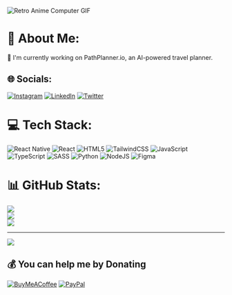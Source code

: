 ![Retro Anime Computer GIF](https://media0.giphy.com/media/323ZMyEWEqmhq5ZpTB/giphy.gif)

# 💫 About Me:
🔭 I'm currently working on PathPlanner.io, an AI-powered travel planner.



## 🌐 Socials:
[![Instagram](https://img.shields.io/badge/Instagram-%23E4405F.svg?logo=Instagram&logoColor=white)](https://instagram.com/brandonagil) [![LinkedIn](https://img.shields.io/badge/LinkedIn-%230077B5.svg?logo=linkedin&logoColor=white)](https://linkedin.com/in/brandonagil) [![Twitter](https://img.shields.io/badge/Twitter-%231DA1F2.svg?logo=Twitter&logoColor=white)](https://twitter.com/brandonagil) 

# 💻 Tech Stack:
![React Native](https://img.shields.io/badge/react_native-%2320232a.svg?style=for-the-badge&logo=react&logoColor=%2361DAFB) ![React](https://img.shields.io/badge/react-%2320232a.svg?style=for-the-badge&logo=react&logoColor=%2361DAFB) ![HTML5](https://img.shields.io/badge/html5-%23E34F26.svg?style=for-the-badge&logo=html5&logoColor=white) ![TailwindCSS](https://img.shields.io/badge/tailwindcss-%2338B2AC.svg?style=for-the-badge&logo=tailwind-css&logoColor=white) ![JavaScript](https://img.shields.io/badge/javascript-%23323330.svg?style=for-the-badge&logo=javascript&logoColor=%23F7DF1E) ![TypeScript](https://img.shields.io/badge/typescript-%23007ACC.svg?style=for-the-badge&logo=typescript&logoColor=white) ![SASS](https://img.shields.io/badge/SASS-hotpink.svg?style=for-the-badge&logo=SASS&logoColor=white) ![Python](https://img.shields.io/badge/python-3670A0?style=for-the-badge&logo=python&logoColor=ffdd54) ![NodeJS](https://img.shields.io/badge/node.js-6DA55F?style=for-the-badge&logo=node.js&logoColor=white) 	![Figma](https://img.shields.io/badge/figma-%23F24E1E.svg?style=for-the-badge&logo=figma&logoColor=white)
# 📊 GitHub Stats:
![](https://github-readme-stats.vercel.app/api?username=Brandonagil&theme=calm&hide_border=false&include_all_commits=false&count_private=true)<br/>
![](https://github-readme-streak-stats.herokuapp.com/?user=Brandonagil&theme=calm&hide_border=false)<br/>
![](https://github-readme-stats.vercel.app/api/top-langs/?username=Brandonagil&theme=calm&hide_border=false&include_all_commits=false&count_private=true&layout=compact)

---
[![](https://visitcount.itsvg.in/api?id=Brandonagil&icon=0&color=0)](https://visitcount.itsvg.in)

  ## 💰 You can help me by Donating
  [![BuyMeACoffee](https://img.shields.io/badge/Buy%20Me%20a%20Coffee-ffdd00?style=for-the-badge&logo=buy-me-a-coffee&logoColor=black)](https://buymeacoffee.com/brandonagil) [![PayPal](https://img.shields.io/badge/PayPal-00457C?style=for-the-badge&logo=paypal&logoColor=white)](https://paypal.me/brandonagil) 

  

